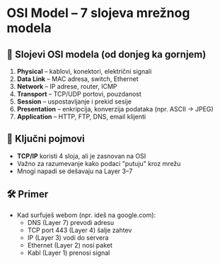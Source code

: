 # OSI Model – 7 slojeva mrežnog modela

## 📌 Slojevi OSI modela (od donjeg ka gornjem)

1. **Physical** – kablovi, konektori, električni signali
2. **Data Link** – MAC adresa, switch, Ethernet
3. **Network** – IP adrese, router, ICMP
4. **Transport** – TCP/UDP portovi, pouzdanost
5. **Session** – uspostavljanje i prekid sesije
6. **Presentation** – enkripcija, konverzija podataka (npr. ASCII → JPEG)
7. **Application** – HTTP, FTP, DNS, email klijenti

## 🧠 Ključni pojmovi

- **TCP/IP** koristi 4 sloja, ali je zasnovan na OSI
- Važno za razumevanje kako podaci "putuju" kroz mrežu
- Mnogi napadi se dešavaju na Layer 3–7

## 🛠 Primer

- Kad surfuješ webom (npr. ideš na google.com):
  - DNS (Layer 7) prevodi adresu
  - TCP port 443 (Layer 4) šalje zahtev
  - IP (Layer 3) vodi do servera
  - Ethernet (Layer 2) nosi paket
  - Kabl (Layer 1) prenosi signal
